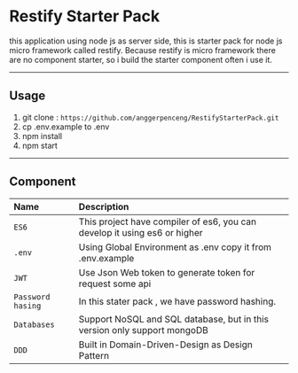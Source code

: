 # Restify Starter Pack
this application using node js as server side, this is starter
pack for node js micro framework called restify. Because
restify is micro framework there are no component starter,
so i build the starter component often i use it.

---

## Usage

1. git clone : `https://github.com/anggerpenceng/RestifyStarterPack.git` <br>
2. cp .env.example to .env 
3. npm install
4. npm start

---

## Component

| Name                | Description  |
| :-----------------  | :------------- |
| `ES6`               | This project have compiler of es6, you can develop it using es6 or higher|
| `.env`              | Using Global Environment as .env copy it from .env.example |
| `JWT`               | Use Json Web token to generate token for request some api |
| `Password hasing`   | In this stater pack , we have password hashing. |
| `Databases`         | Support NoSQL and SQL database, but in this version only support mongoDB |
| `DDD`               | Built in Domain-Driven-Design as Design Pattern |
